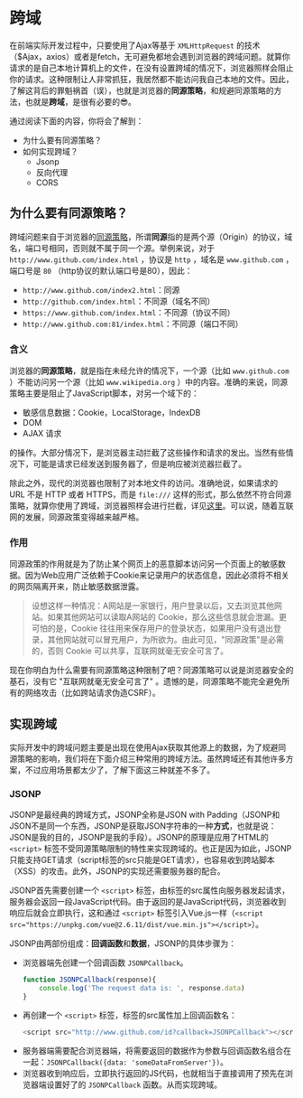 # 跨域

在前端实际开发过程中，只要使用了Ajax等基于 `XMLHttpRequest` 的技术（$Ajax，axios）或者是fetch，无可避免都地会遇到浏览器的跨域问题。就算你请求的是自己本地计算机上的文件，在没有设置跨域的情况下，浏览器照样会阻止你的请求。这种限制让人非常抓狂，我居然都不能访问我自己本地的文件。因此，了解这背后的罪魁祸首（误），也就是浏览器的**同源策略**，和规避同源策略的方法，也就是**跨域**，是很有必要的:sunglasses:。

通过阅读下面的内容，你将会了解到：

* 为什么要有同源策略？
* 如何实现跨域？
    * Jsonp
    * 反向代理
    * CORS

## 为什么要有同源策略？

跨域问题来自于浏览器的[同源策略](https://developer.mozilla.org/zh-CN/docs/Web/Security/Same-origin_policy)，所谓**同源**指的是两个源（Origin）的协议，域名，端口号相同，否则就不属于同一个源。举例来说，对于 `http://www.github.com/index.html` ，协议是 `http` ，域名是 `www.github.com` ，端口号是 `80` （http协议的默认端口号是80），因此：

* `http://www.github.com/index2.html`：同源
* `http://github.com/index.html`：不同源（域名不同）
* `https://www.github.com/index.html`：不同源（协议不同）
* `http://www.github.com:81/index.html`：不同源（端口不同）

### 含义

浏览器的**同源策略**，就是指在未经允许的情况下，一个源（比如 `www.github.com` ）不能访问另一个源（比如 `www.wikipedia.org` ）中的内容。准确的来说，同源策略主要是阻止了JavaScript脚本，对另一个域下的：

* 敏感信息数据：Cookie，LocalStorage，IndexDB
* DOM
* AJAX 请求

的操作。大部分情况下，是浏览器主动拦截了这些操作和请求的发出。当然有些情况下，可能是请求已经发送到服务器了，但是响应被浏览器拦截了。

除此之外，现代的浏览器也限制了对本地文件的访问。准确地说，如果请求的 URL 不是 HTTP 或者 HTTPS，而是 `file:///` 这样的形式，那么依然不符合同源策略，就算你使用了跨域，浏览器照样会进行拦截，详见[这里](https://developer.mozilla.org/zh-CN/docs/Web/HTTP/CORS/Errors/CORSRequestNotHttp)。可以说，随着互联网的发展，同源政策变得越来越严格。

### 作用

同源政策的作用就是为了防止某个网页上的恶意脚本访问另一个页面上的敏感数据。因为Web应用广泛依赖于Cookie来记录用户的状态信息，因此必须将不相关的网页隔离开来，防止敏感数据泄露。
>设想这样一种情况：A网站是一家银行，用户登录以后，又去浏览其他网站。如果其他网站可以读取A网站的 Cookie，那么这些信息就会泄漏。更可怕的是，Cookie 往往用来保存用户的登录状态，如果用户没有退出登录，其他网站就可以冒充用户，为所欲为。由此可见，"同源政策"是必需的，否则 Cookie 可以共享，互联网就毫无安全可言了。

现在你明白为什么需要有同源策略这种限制了吧？同源策略可以说是浏览器安全的基石，没有它 "互联网就毫无安全可言了" 。遗憾的是，同源策略不能完全避免所有的网络攻击（比如跨站请求伪造CSRF）。

## 实现跨域

实际开发中的跨域问题主要是出现在使用Ajax获取其他源上的数据，为了规避同源策略的影响，我们将在下面介绍三种常用的跨域方法。虽然跨域还有其他许多方案，不过应用场景都太少了，了解下面这三种就差不多了。

### JSONP

JSONP是最经典的跨域方式，JSONP全称是JSON with Padding（JSONP和JSON不是同一个东西，JSONP是获取JSON字符串的一种**方式**，也就是说：JSON是我的目的，JSONP是我的手段）。JSONP的原理是应用了HTML的 `<script>` 标签不受同源策略限制的特性来实现跨域的。也正是因为如此，JSONP只能支持GET请求（script标签的src只能是GET请求），也容易收到跨站脚本（XSS）的攻击。此外，JSONP的实现还需要服务器的配合。

JSONP首先需要创建一个 `<script>` 标签，由标签的src属性向服务器发起请求，服务器会返回一段JavaScript代码。由于返回的是JavaScript代码，浏览器收到响应后就会立即执行，这和通过 `<script>` 标签引入Vue.js一样（`<script src="https://unpkg.com/vue@2.6.11/dist/vue.min.js"></script>`）。

JSONP由两部份组成：**回调函数**和**数据**，JSONP的具体步骤为：
* 浏览器端先创建一个回调函数 `JSONPCallback`。
    ``` javascript
    function JSONPCallback(response){
        console.log('The request data is: ', response.data)
    }
    ```
* 再创建一个 `<script>` 标签，标签的src属性加上回调函数名：
    ``` javascript
    <script src="http://www.github.com/id?callback=JSONPCallback"></script>
    ```
* 服务器端需要配合浏览器端，将需要返回的数据作为参数与回调函数名组合在一起：`JSONPCallback({data: 'someDataFromServer'})`。
* 浏览器收到响应后，立即执行返回的JS代码，也就相当于直接调用了预先在浏览器端设置好了的 `JSONPCallback` 函数。从而实现跨域。
